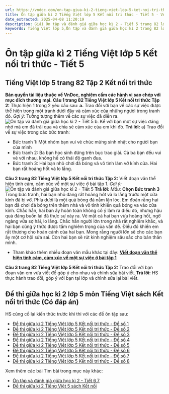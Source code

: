 ```yaml
---
url: https://vndoc.com/on-tap-giua-ki-2-tieng-viet-lop-5-ket-noi-tri-thuc-tiet-5-323406
title: Ôn tập giữa kì 2 Tiếng Việt lớp 5 Kết nối tri thức - Tiết 5 - VnDoc.com
date_extracted: 2025-04-08 11:20:19
description: Giải Ôn tập và đánh giá giữa học kì 2 - Tiết 5 trang 82 lớp 5 Tập 2 Kết nối tri thức gồm các phần hướng dẫn giải chi tiết, đầy đủ nhất chỉ có trên VnDoc. Mời các bạn tham khảo.
keywords: Tiếng Việt lớp 5,Ôn tập và đánh giá giữa học kì 2 trang 82 lớp 5 Tập 2 Kết nối tri thức,Tiếng Việt lớp 5 trang 82 Tập 2 Kết nối tri thức,ôn tập giữa học kì 2,ôn tập giữa học kì 2 lớp 5 tiếng việt,Ôn tập giữa học kì 2 Tiếng Việt lớp 5,ôn tập giữa học kì 2 tiếng việt lớp 5 Kết nối tri thức,Tiếng Việt lớp 5 Tập 2 trang 82 Kết nối tri thức,Tiếng Việt lớp 5 Kết nối tri thức,Tiếng Việt lớp 5 Tập 2,sgk Tiếng Việt lớp 5
---
```


# Ôn tập giữa kì 2 Tiếng Việt lớp 5 Kết nối tri thức - Tiết 5
## **Tiếng Việt lớp 5 trang 82 Tập 2 Kết nối tri thức**
**Bản quyền tài liệu thuộc về VnDoc, nghiêm cấm các hành vi sao chép với mục đích thương mại.**
**Câu 1 trang 82 Tiếng Việt lớp 5 Kết nối tri thức Tập 2:** Thực hiện 1 trong 2 yêu cầu sau:
**a.** Trao đổi với bạn về các sự việc được thể hiện trong một tranh dưới đây và cảm xúc của những người trong tranh đó.
_Gợi ý:_ Tưởng tượng thêm về các sự việc đã diễn ra.
![Ôn tập và đánh giá giữa học kì 2 - Tiết 5](https://i.vdoc.vn/data/image/2025/03/18/638778858974961250.png)
b. Kể với bạn một sự việc đáng nhớ mà em đã trải qua và chia sẻ cảm xúc của em khi đó.
**Trả lời:**
a\) Trao đổi về sự việc trong các bức tranh:
  * Bức tranh 1: Một nhóm bạn vui vẻ chúc mừng sinh nhật cho người bạn của mình
  * Bức tranh 2: Ba bạn học sinh đứng trên bục trao giải. Cả ba bạn đều vui vẻ với nhau, không hề có thái độ ganh đua.
  * Bức tranh 3: Hai bạn nhỏ chơi đá bóng và vô tình làm vỡ kính cửa. Hai bạn rất hoảng hốt và lo lắng.

**Câu 2 trang 82 Tiếng Việt lớp 5 Kết nối tri thức Tập 2:** Viết đoạn văn thể hiện tình cảm, cảm xúc về một sự việc ở bài tập 1.
_Gợi ý:_
![Ôn tập và đánh giá giữa học kì 2 - Tiết 5](https://i.vdoc.vn/data/image/2025/03/18/638778858970274100.png)
**Trả lời:**
_Mẫu:_
**Chọn Bức tranh 3**
Trong bức tranh, hai bạn nhỏ đang rất hoảng hốt và lo lắng trước một cửa kính đã bị vỡ. Phía dưới là một quả bóng đá nằm lăn lóc. Em đoán rằng hai bạn đã chơi đá bóng trên thềm nhà và vô tình khiến quả bóng va vào cửa kính. Chắc hẳn, hai bạn ấy hoàn toàn không cố ý làm ra điều đó, nhưng hậu quả đáng buồn lại đã thực sự xảy ra. Vẻ mặt cả hai bạn vừa hoảng hốt, ngỡ ngàng vừa sợ hãi, lo lắng. Chắc hẳn người lớn trong nhà rất nghiêm khắc, và hai bạn cũng ý thức được tầm nghiêm trọng của vấn đề. Điều đó khiến em rất thương cho hoàn cảnh của hai bạn. Mong rằng người lớn sẽ cho các bạn ấy một cơ hội sửa sai. Còn hai bạn sẽ rút kinh nghiệm sâu sắc cho bản thân mình.
  * Tham khảo thêm nhiều đoạn văn mẫu khác tại đây: [**Viết đoạn văn thể hiện tình cảm, cảm xúc về một sự việc ở bài tập 1**](<https://vndoc.com/viet-doan-van-the-hien-tinh-cam-cam-xuc-ve-mot-su-viec-o-bai-tap-1-trang-82-lop-5-ket-noi-tri-thuc-338737>)

**Câu 3 trang 82 Tiếng Việt lớp 5 Kết nối tri thức Tập 2:** Trao đổi với bạn đoạn văn em vừa viết để góp ý cho nhau và chỉnh sửa bài viết.
**Trả lời:**
HS thực hành trao đổi, góp ý với bạn tại lớp và chỉnh sửa lại bài viết.
## **Đề thi giữa học kì 2 lớp 5 môn Tiếng Việt sách Kết nối tri thức \(Có đáp án\)**
HS củng cố lại kiến thức trước khi thi với các đề ôn tập sau:
  * [Đề thi giữa kì 2 Tiếng Việt lớp 5 Kết nối tri thức - Đề số 1](<https://vndoc.com/de-thi-giua-ki-2-tieng-viet-lop-5-ket-noi-tri-thuc-de-so-1-336639>)
  * [Đề thi giữa kì 2 Tiếng Việt lớp 5 Kết nối tri thức - Đề số 2](<https://vndoc.com/de-thi-giua-ki-2-tieng-viet-lop-5-ket-noi-tri-thuc-de-so-2-336642>)
  * [Đề thi giữa kì 2 Tiếng Việt lớp 5 Kết nối tri thức - Đề số 3](<https://vndoc.com/de-thi-giua-ki-2-tieng-viet-lop-5-ket-noi-tri-thuc-de-so-3-336643>)
  * [Đề thi giữa kì 2 Tiếng Việt lớp 5 Kết nối tri thức - Đề số 4](<https://vndoc.com/de-thi-giua-ki-2-tieng-viet-lop-5-ket-noi-tri-thuc-de-so-4-336644>)
  * [Đề thi giữa kì 2 Tiếng Việt lớp 5 Kết nối tri thức - Đề số 5](<https://vndoc.com/de-thi-giua-ki-2-tieng-viet-lop-5-ket-noi-tri-thuc-de-so-5-336645>)
  * [Đề thi giữa kì 2 Tiếng Việt lớp 5 Kết nối tri thức - Đề số 6](<https://vndoc.com/de-thi-giua-ki-2-tieng-viet-lop-5-ket-noi-tri-thuc-de-so-6-336648>)
  * [Đề thi giữa kì 2 Tiếng Việt lớp 5 Kết nối tri thức - Đề số 7](<https://vndoc.com/de-thi-giua-ki-2-tieng-viet-lop-5-ket-noi-tri-thuc-co-dap-an-337729>)
  * [Đề thi giữa kì 2 Tiếng Việt lớp 5 Kết nối tri thức - Đề số 8](<https://vndoc.com/de-thi-giua-hoc-ki-2-tieng-viet-5-sach-ket-noi-tri-thuc-337735>)

Xem thêm các bài Tìm bài trong mục này khác:
  * [Ôn tập và đánh giá giữa học kì 2 - Tiết 6,7](</on-tap-giua-ki-2-tieng-viet-lop-5-ket-noi-tri-thuc-tiet-6-7-323415>)
  * [Đề thi giữa kì 2 Tiếng Việt 5 sách Kết nối](</de-thi-giua-ki-2-lop-5-mon-tieng-viet>)

